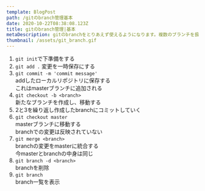 ```yaml
---
template: BlogPost
path: /gitのbranch管理基本
date: 2020-10-22T08:38:08.123Z
title: gitのbranch管理|基本
metaDescription: gitのbranchをとりあえず使えるようになります。複数のブランチを扱うなどな別ページへ。
thumbnail: /assets/git_branch.gif
---
```

1. `git init`で下準備をする
2. `git add .`
   変更を一時保存にする
3. `git commit -m 'commit message'`\
   addしたローカルリポジトリに保存する\
   これはmasterブランチに追加される
4. `git checkout -b <branch>`\
   新たなブランチを作成し、移動する
5. 2と3を繰り返し作成したbranchにコミットしていく
6. `git checkout master`\
   masterブランチに移動する\
   branchでの変更は反映されていない
7. `git merge <branch>`\
   branchの変更をmasterに統合する\
   今masterとbranchの中身は同じ
8. `git branch -d <branch>`\
   branchを削除
9. `git branch`\
    branch一覧を表示
  
